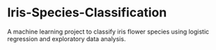 # Iris-Species-Classification
A machine learning project to classify iris flower species using logistic regression and exploratory data analysis.
